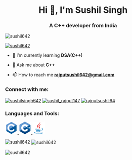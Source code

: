 <h1 align="center">Hi 👋, I'm Sushil Singh</h1>
<h3 align="center">A C++ developer from India</h3>

<p align="left"> <img src="https://komarev.com/ghpvc/?username=sushil642&label=Profile%20views&color=0e75b6&style=flat" alt="sushil642" /> </p>

<p align="left"> <a href="https://github.com/ryo-ma/github-profile-trophy"><img src="https://github-profile-trophy.vercel.app/?username=sushil642" alt="sushil642" /></a> </p>

- 🌱 I’m currently learning **DSA(C++)**

- 💬 Ask me about **C++**

- 📫 How to reach me **rajputsushil642@gmail.com**

<h3 align="left">Connect with me:</h3>
<p align="left">
<a href="https://linkedin.com/in/sushilsingh642" target="blank"><img align="center" src="https://raw.githubusercontent.com/rahuldkjain/github-profile-readme-generator/master/src/images/icons/Social/linked-in-alt.svg" alt="sushilsingh642" height="30" width="40" /></a>
<a href="https://instagram.com/sushil_rajput147" target="blank"><img align="center" src="https://raw.githubusercontent.com/rahuldkjain/github-profile-readme-generator/master/src/images/icons/Social/instagram.svg" alt="sushil_rajput147" height="30" width="40" /></a>
<a href="https://www.codechef.com/users/rajputsushil64" target="blank"><img align="center" src="https://cdn.jsdelivr.net/npm/simple-icons@3.1.0/icons/codechef.svg" alt="rajputsushil64" height="30" width="40" /></a>
</p>

<h3 align="left">Languages and Tools:</h3>
<p align="left"> <a href="https://www.cprogramming.com/" target="_blank" rel="noreferrer"> <img src="https://raw.githubusercontent.com/devicons/devicon/master/icons/c/c-original.svg" alt="c" width="40" height="40"/> </a> <a href="https://www.w3schools.com/cpp/" target="_blank" rel="noreferrer"> <img src="https://raw.githubusercontent.com/devicons/devicon/master/icons/cplusplus/cplusplus-original.svg" alt="cplusplus" width="40" height="40"/> </a> <a href="https://www.java.com" target="_blank" rel="noreferrer"> <img src="https://raw.githubusercontent.com/devicons/devicon/master/icons/java/java-original.svg" alt="java" width="40" height="40"/> </a> </p>

<p><img align="left" src="https://github-readme-stats.vercel.app/api/top-langs?username=sushil642&show_icons=true&locale=en&layout=compact" alt="sushil642" /></p>

<p>&nbsp;<img align="center" src="https://github-readme-stats.vercel.app/api?username=sushil642&show_icons=true&locale=en" alt="sushil642" /></p>

<p><img align="center" src="https://github-readme-streak-stats.herokuapp.com/?user=sushil642&" alt="sushil642" /></p>
